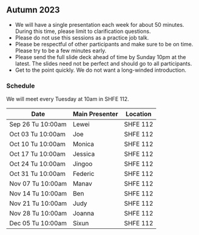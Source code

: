## Autumn 2023

- We will have a single presentation each week for about 50 minutes. During this time, please limit to clarification questions.
- Please do not use this sessions as a practice job talk.
- Please be respectful of other participants and make sure to be on time. Please try to be a few minutes early.
- Please send the full slide deck ahead of time by Sunday 10pm at the latest. The slides need not be perfect and should go to all participants.
- Get to the point quickly. We do not want a long-winded introduction.

### Schedule
We will meet every Tuesday at 10am in SHFE 112.

| Date                        | Main Presenter | Location |
|-----------------------------|----------------|----------|
| Sep 26 Tu 10:00am           | Lewei          | SHFE 112     |
| Oct 03 Tu 10:00am           | Joe            | SHFE 112     |
| Oct 10 Tu 10:00am           | Monica         | SHFE 112     |
| Oct 17 Tu 10:00am           | Jessica        | SHFE 112    |
| Oct 24 Tu 10:00am           | Jingoo         | SHFE 112     |
| Oct 31 Tu 10:00am           | Federic        | SHFE 112    |
| Nov 07 Tu 10:00am           | Manav          | SHFE 112     |
| Nov 14 Tu 10:00am           | Ben            | SHFE 112     |
| Nov 21 Tu 10:00am           | Judy           | SHFE 112    |
| Nov 28 Tu 10:00am           | Joanna         | SHFE 112     |
| Dec 05 Tu 10:00am           | Sixun          | SHFE 112     |
